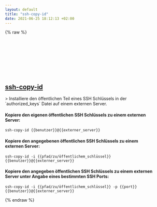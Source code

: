 ```yaml
---
layout: default
title: "ssh-copy-id"
date: 2021-06-25 18:12:13 +02:00
---
```

{% raw %}
<h2 id="ssh-copy-id">
  <a href="/de/common/ssh-copy-id.html">ssh-copy-id</a> <a href="#ssh-copy-id"><svg class="icon">
    <use href="/assets/images/unicode_sprite.svg#link" />
  </svg></a>
</h2>
> Installiere den öffentlichen Teil eines SSH Schlüssels in der `authorized_keys` Datei auf einem externen Server.

#### Kopiere den eigenen öffentlichen SSH Schlüssels zu einem externen Server:
```shell
ssh-copy-id {{benutzer}}@{{externer_server}}
```
#### Kopiere den angegebenen öffentlichen SSH Schlüssels zu einem externen Server:
```shell
ssh-copy-id -i {{pfad/zu/öffentlichem_schlüssel}} {{benutzer}}@{{externer_server}}
```
#### Kopiere den angegeben öffentlichen SSH Schlüssels zu einem externen Server unter Angabe eines bestimmten SSH Ports:
```shell
ssh-copy-id -i {{pfad/zu/öffentlichem_schlüssel}} -p {{port}} {{benutzer}}@{{externer_server}}
```
{% endraw %}